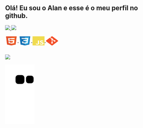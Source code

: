 ## Olá! Eu sou o Alan e esse é o meu perfil no github.

<div>
  <a href="https://github.com/FelixAlan">
  <img height="165em" src="https://github-readme-stats.vercel.app/api?username=FelixAlan&show_icons=true&theme=algolia&include_all_commits=true&count_private=true"/>
  <img height="165em" src="https://github-readme-stats.vercel.app/api/top-langs/?username=FelixAlan&layout=compact&langs_count=16&theme=algolia"/>
  
</div>
<div style="display: inline_block"><br>
  <img align="center" alt="Alan-HTML" height="30" width="40" src="https://raw.githubusercontent.com/devicons/devicon/master/icons/html5/html5-original.svg">
  <img align="center" alt="Alan-CSS" height="30" width="40" src="https://raw.githubusercontent.com/devicons/devicon/master/icons/css3/css3-original.svg">
  <img align="center" alt="Alan-Js" height="30" width="40" src="https://raw.githubusercontent.com/devicons/devicon/master/icons/javascript/javascript-plain.svg">
  <img align="center" alt="Alan-CSS" height="30" width="40" src="https://raw.githubusercontent.com/devicons/devicon/master/icons/git/git-original.svg">
</div>
  
  ##
 
<div> 

  <a href = "mailto: FelixAlan22@gmail.com"><img src="https://img.shields.io/badge/-Gmail-%23333?style=for-the-badge&logo=gmail&logoColor=white" target="_blank"></a>
 
  ![Snake animation](https://github.com/FelixAlan/FelixAlan/blob/output/github-contribution-grid-snake.svg)
 
</div>
